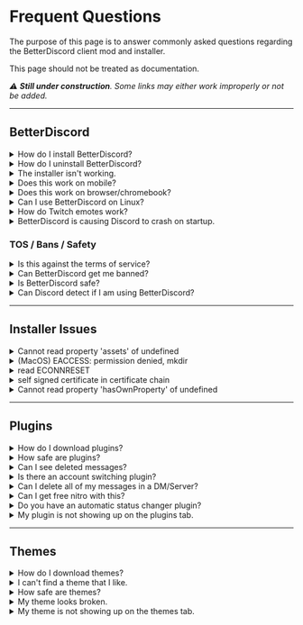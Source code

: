 # Frequent Questions

The purpose of this page is to answer commonly asked questions regarding the BetterDiscord client mod and installer.

This page should not be treated as documentation.

_:warning: **Still under construction**. Some links may either work improperly or not be added._


---

## BetterDiscord

<details>
<summary>How do I install BetterDiscord?</summary>

> 1. Download our installer from [here](https://betterdiscord.app) and open it.
> 2. Agree to the license.
> 3. Select "Install BetterDiscord" from the list of options.
> 4. Choose your current Discord build.
> 5. Click the "Install" button, and Discord should restart with BetterDiscord installed.
> 
> ![InstallBD](https://user-images.githubusercontent.com/63931154/131234284-a97e0b81-66e1-4a06-8711-5000b4ee5c09.gif)
</details>


<details>
<summary>How do I uninstall BetterDiscord?</summary>

> 1. Run the installer you used to originally download BetterDiscord. If you don't have that, you can get it [here](https://betterdiscord.app).
> 2. Agree to the license.
> 3. Select "Uninstall BetterDiscord" from the list of options.
> 4. Choose your current Discord build.
> 5. Click the "Uninstall" button, and Discord should restart with BetterDiscord removed.
> 
> ![UninstallBD](https://user-images.githubusercontent.com/63931154/131234291-b7acc16c-a7e6-45ff-ac5b-658c39a7999e.gif)
</details>


<details>
<summary>The installer isn't working.</summary>

> 1. Run the installer you used to originally download BetterDiscord. If you don't have that, you can get it [here](https://betterdiscord.app).
> 2. Agree to the license.
> 3. Select "Repair BetterDiscord" from the list of options.
> 4. Choose your current Discord build.
> 5. Click the "Repair" button and see if that resolves the issue.
> If that doesn't work, try removing your plugins.
> 
> If neither of those instructions worked, join our [Discord community](https://discord.gg/0Tmfo5ZbORCRqbAd) for support.
</details>


<details>
<summary>Does this work on mobile?</summary>

> **No.** Mobile builds of Discord are built on entirely different frameworks, and are not compatible with BetterDiscord.
</details>


<details>
<summary>Does this work on browser/chromebook?</summary>

> **No.** BetterDiscord requires the full desktop app to load.
</details>


<details>
<summary>Can I use BetterDiscord on Linux?</summary>

> **Yes.** You can either use the AppImage build of our [GUI installer](https://betterdiscord.app/), or attempt a [manual injection](https://github.com/BetterDiscord/BetterDiscord#manual-installation).
</details>


<details>
<summary>How do Twitch emotes work?</summary>

> **Typing the name** of most BTTV, FFZ and Twitch subscriber emotes in chat will show the emote image in it's place (e.g. <code>DansGame</code>).  
> Only BetterDiscord users can see these emotes.
</details>


<details>
<summary>BetterDiscord is causing Discord to crash on startup.</summary>

> This is **likely caused by a broken plugin.** Locate your plugins folder and delete whichever plugin might be causing the crash.  
> If that doesn't work, try completely wiping your BetterDiscord data folder and reinstalling.  
> If neither of those instructions worked, join our [Discord community](https://discord.gg/0Tmfo5ZbORCRqbAd) for support.
</details>


### TOS / Bans / Safety

<details>
<summary>Is this against the terms of service?</summary>

> **Yes.** BetterDiscord violates Discord's terms of service by modifying the client, although there is no evidence that Discord either cares or takes actions against users who modify their client.
> Your account is not at risk for simply using BetterDiscord alone.  
> Abusing the service or using plugins which further violate the [Terms of Service](https://discord.com/terms) can get your account terminated, however.  
> All plugins from our official website are safe.
</details>


<details>
<summary>Can BetterDiscord get me banned?</summary>

> As mentioned in the last question, **Discord does not hand out bans for simply using BetterDiscord.**  
> If you abuse the service to further violate Discord's policies, you risk account suspension.
</details>


<details>
<summary>Is BetterDiscord safe?</summary>

> **BetterDiscord contains no malicious code**, nor does it collect any meaningful user data without your knowledge.  
> The source code for both the [client mod](https://github.com/BetterDiscord/BetterDiscord) and [installer](https://github.com/BetterDiscord/installer) are freely available for anyone to view on GitHub.
</details>


<details>
<summary>Can Discord detect if I am using BetterDiscord?</summary>

> BetterDiscord runs entirely clientside, and **Discord has no clientside checks for such modifications.**  
> Even if they did, Discord has not been known to ban for client modding, nor has there ever been a proven ban case for client modding alone.  
> Using unofficial plugins which utilize server-side API calls can get your account flagged for selfbotting, however.
</details>


---

## Installer Issues

<details>
<summary>Cannot read property 'assets' of undefined</summary>

> **Redownload the installer**.
</details>


<details>
<summary>(MacOS) EACCESS: permission denied, mkdir</summary>

> Reinstall Discord
</details>


<details>
<summary>read ECONNRESET</summary>

> Your vpn/proxy/antivirus is blocking the connection. Try disabling them temporarily.
</details>


<details>
<summary>self signed certificate in certificate chain</summary>

> Try disabling your vpn/proxy temporarily.
</details>


<details>
<summary>Cannot read property 'hasOwnProperty' of undefined</summary>

> You might have reached Github's API rate limit. Please wait up to 1 hour and try again.
</details>


---

## Plugins

<details>
<summary>How do I download plugins?</summary>

> 1. Find a plugin you like from our [plugins](https://betterdiscord.app/plugins) page.
> 2. Click the "Download" button on the plugin you want.
> 3. Ensure you have BetterDiscord installed. If you don't, refer to question #1.
> 4. Open your Discord user settings. Near the very bottom, there should be a plugins tab. Click it.
> 5. At the top of the plugins page, click the "Open plugins folder" button.
> 6. Drag the file you downloaded into the plugins folder that opened.
</details>


<details>
<summary>How safe are plugins?</summary>

> Plugins should be treated like any other program installed on your computer. They have direct access to both your account and filesystem.  
> All **plugins from our official repository are checked for malicious code** and must follow our guidelines.  
> Anything downloaded outside of this website is out of our control.
</details>


<details>
<summary>Can I see deleted messages?</summary>

> **No.** Message loggers are in violation Discord's [API terms](https://discord.com/developers/docs/legal) and [privacy policy](https://discord.com/privacy), and can result in account termination.  
> We will not provide such plugins.
</details>


<details>
<summary>Is there an account switching plugin?</summary>

> **No.** Account switchers put users at unnessecary risk by storing either their account token or email/password combo.  
> We will not provide such plugins.
</details>


<details>
<summary>Can I delete all of my messages in a DM/Server?</summary>

> **No.** Automating requests through Discord's API will get your account flagged for selfbotting which can result in account termination.  
> Additionally, sending requests in rapid succession is a form of API spam which increases the odds of being flagged. As such, we will not provide any plugins that do this.
</details>


<details>
<summary>Can I get free nitro with this?</summary>

> **No.** BetterDiscord is a client-side modification, not a hacking tool.  
> Attempting to bypass server-side permissions (for example, screenshare quality) can result in account termination.
</details>


<details>
<summary>Do you have an automatic status changer plugin?</summary>

> **No.** Automating server-side actions through Discord's API **is considered selfbotting, and therefore highly bannable** under Discord's [API terms](https://discord.com/developers/docs/legal).  
> Additionally, using such a plugin spam's Discord's API with HTTP requests which will get your account flagged and terminated.
</details>


<details>
<summary>My plugin is not showing up on the plugins tab.</summary>

> Make sure the **file name** of your plugin **does not contain a number at the end** (e.g. <code>Addon.plugin (1).js</code>). All plugins must end in <code>.plugin.js</code>.  
> Downloading an addon twice is a common reason for the addon not showing up in settings.
</details>


---

## Themes

<details>
<summary>How do I download themes?</summary>

> 1. Find a theme you like from our [themes](https://betterdiscord.app/themes) page.
> 2. Click the "Download" button on the theme you want.
> 3. Ensure you have BetterDiscord installed. If you don't, refer to question #1.
> 4. Open your Discord user settings. Near the very bottom, there should be a themes tab. Click it.
> 5. At the top of the themes page, click the "Open themes folder" button.
> 6. Drag the file you downloaded into the themes folder that opened.
</details>


<details>
<summary>I can't find a theme that I like.</summary>

> If you are knowledgeable of CSS, you can edit the preset variables of most themes using a text editor.  
> Otherwise, you can customize themes with a [theme generator](https://bdeditor.dev/).
</details>


<details>
<summary>How safe are themes?</summary>

> **Themes are** for the most part **harmless** and pose no threat to you.
</details>


<details>
<summary>My theme looks broken.</summary>

> If your theme is partially broken, you should contact the developer.  
> Themes need consistent management and will break over time if the author doesn't update it frequently.
</details>


<details>
<summary>My theme is not showing up on the themes tab.</summary>

> Make sure the **file name** of your theme **does not contain a number at the end** (e.g. <code>Addon.theme (1).css</code>).All themes must end in <code>.theme.css</code>.  
> Downloading an addon twice is a common reason for the addon not showing up in settings.
</details>

